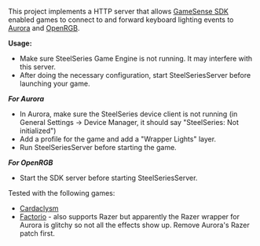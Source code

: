 This project implements a HTTP server that allows [GameSense SDK](https://github.com/SteelSeries/gamesense-sdk/) enabled games to connect to and forward keyboard lighting events to [Aurora](https://github.com/antonpup/Aurora/) and [OpenRGB](https://gitlab.com/CalcProgrammer1/OpenRGB).

**Usage:**
- Make sure SteelSeries Game Engine is not running. It may interfere with this server.
- After doing the necessary configuration, start SteelSeriesServer before launching your game.

***For Aurora***
- In Aurora, make sure the SteelSeries device client is not running (in General Settings -> Device Manager, it should say "SteelSeries: Not initialized")
- Add a profile for the game and add a "Wrapper Lights" layer.
- Run SteelSeriesServer before starting the game.

***For OpenRGB***
- Start the SDK server before starting SteelSeriesServer.

Tested with the following games:
- [Cardaclysm](https://store.steampowered.com/app/1252710/Cardaclysm/)
- [Factorio](https://store.steampowered.com/app/427520/Factorio/) - also supports Razer but apparently the Razer wrapper for Aurora is glitchy so not all the effects show up. Remove Aurora's Razer patch first.

